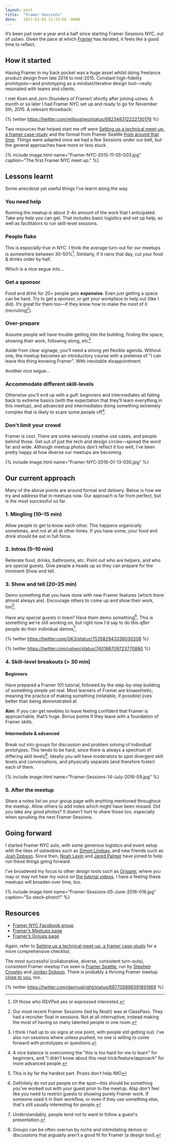 ```yaml
---
layout: post
title:  "Framer Sessions"
date:   2017-03-02 11:33:56 -0400
---
```


It’s been just over a year and a half since starting Framer Sessions NYC, out of ustwo. Given the pace at which [Framer](http://framer.com) has iterated, it feels like a good time to reflect.

## How it started
Having Framer in my back pocket was a huge asset whilst doing freelance product design from late 2014 to mid-2015. Constant high-fidelity prototypes—and prototyping as a mindset/iterative design tool—really resonated with teams and clients.

I met Koen and Jorn (founders of Framer) shortly after joining ustwo. A month or so later I had Framer NYC set up and ready to go for November 5th, 2015. A relevant throwback:

{% twitter https://twitter.com/millsustwo/status/682348312222130176 %}

Two resources that helped start me off were [Setting up a technical meet-up, a framer case-study](https://blog.framer.com/how-to-host-to-a-framer-session-9e887ce6d7d1) and the format from Framer Seattle [from around that time](https://www.facebook.com/events/1704332906452240/). Things were adapted once we had a few Sessions under our belt, but the general approaches have more or less stuck.

{% include image.html name="Framer-NYC-2015-11-05-003.jpg" caption="The first Framer NYC meet up." %}

## Lessons learnt
Some anecdotal yet useful things I've learnt along the way.

### You need help
Running the meetup is about 3-4x amount of the work that I anticipated. Take any help you can get. That includes basic logistics and set up help, as well as facilitators to run skill-level sessions.

### People flake
This is especially true in NYC. I think the average turn-out for our meetups is somewhere between 30–50%[^rsvp]. Similarly, if it rains that day, cut your food & drinks order by half.

Which is a nice segue into...

### Get a sponsor
Food and drink for 20+ people gets **expensive**. Even just getting a space can be hard. Try to get a sponsor, or get your workplace to help out (like I did). It’s great for them too—if they know how to make the most of it (recruiting[^recruiting]).

### Over-prepare
Assume people will have trouble getting into the building, finding the space, showing their work, following along, etc[^signage].

Aside from clear signage, you'll need a strong yet flexible agenda. Without one, the meetup becomes an introductory course with a pretense of "I can leave this thing knowing Framer". With inevitable disappointment.

Another nice segue...

### Accommodate different skill-levels
Otherwise you’ll end up with a gulf: beginners and intermediates all falling back to extreme basics (with the expectation that they’ll learn everything in this meetup), and advanced and intermediates doing something extremely complex that is likely to scare some people off[^balance].

### Don't limit your crowd
Framer is cool. There are some seriously creative use cases, and people behind those. Get out of just the tech and design circles—spread the word far and wide. Although meetup photos don't reflect it too well, I've been pretty happy at how diverse our meetups are becoming.

{% include image.html name="Framer-NYC-2016-01-13-030.jpg" %}

## Our current approach
Many of the above points are around format and delivery. Below is how we try and address that in meetups now. Our approach is far from perfect, but is the most successful so far.

### 1. Mingling (10–15 min)
Allow people to get to know each other. This happens organically sometimes, and not at all at other times. If you have some, your food and drink should be out in full force.

### 2. Intros (5–10 min)
Reiterate food, drinks, bathrooms, etc. Point out who are helpers, and who are special guests. Give people a heads up so they can prepare for the imminent Show and tell.

### 3. Show and tell (20–25 min)
Demo something that *you* have done with new Framer features (which there almost always are). Encourage others to come up and show their work, too[^showandtell].

Have any special guests in town? Have them demo something[^specialguests]. This is something we're still working on, but right now I'd say to do this *after* people do their individual demos[^ordering].

{% twitter https://twitter.com/GK3/status/753582943336030208 %}

{% twitter https://twitter.com/ustwo/status/740188709723770880 %}


### 4. Skill-level breakouts (> 30 min)

#### Beginners
Have prepared a Framer 101 tutorial, followed by the step-by-step building of something simple yet real. Most learners of Framer are kinaesthetic; meaning the practice of making something (relatable, if possible) jives better than being demonstrated at.

**Aim:** If you can get newbies to leave feeling confident that Framer is approachable, that’s huge. Bonus points if they leave with a foundation of Framer skills.

#### Intermediate & advanced
Break out into groups for discussion and problem solving of individual prototypes. This tends to be hard, since there is always a spectrum of differing skill levels[^overrun]. Ideally you will have moderators to spot divergent skill levels and conversations, and physically separate (and therefore foster) each of them.

{% include image.html name="Framer-Sessions-14-July-2016-09.jpg" %}

### 5. After the meetup
Share a notes list on your group page with anything mentioned throughout the meetup. Allow others to add notes which might have been missed. Did you take any good photos? It doesn't hurt to share those too, especially when spruiking the next Framer Sessions.



## Going forward
I started Framer NYC solo, with some generous logistics and event setup with the likes of ustwobies such as [Simon Lindsay](http://twitter.com/simonlindsay), and new friends such as [Josh Dobson](https://twitter.com/JoshuaRule). Since then, [Noah Levin](http://twitter.com/nlevin) and [Jared Palmer](http://twitter.com/jaredpalmer) have joined to help run these things going forward.

I’ve broadened my focus to other design tools such as [Origami](http://origami.design), where you may or may not hear my voice on [the tutorial videos](http://origami.design/tutorials/getting-started/Getting-Started.html). I have a feeling these meetups will broaden over time, too.

{% include image.html name="Framer-Sessions-05-June-2016-016.jpg" caption="So stock-photo!!" %}

## Resources
- [Framer NYC Facebook group](http://fb.com/groups/framernyc/)
- [Framer’s Meetups page](http://framer.com/community/meetups/)
- [Framer’s Groups page](https://framer.com/community/groups/)

Again, refer to [Setting up a technical meet-up, a framer case-study](https://blog.framer.com/how-to-host-to-a-framer-session-9e887ce6d7d1) for a more comprehensive checklist.

The most successful (collaborative, diverse, consistent turn-outs), consistent Framer meetup I’ve seen is [Framer Seattle](http://facebook.com/groups/framerjs.seattle/), run by [Stephen Crowley](https://twitter.com/stephenncrowley) and [Jordan Dobson](https://twitter.com/jordandobson). There is probably a thriving Framer meetup [close to you](http://framer.com/community/meetups/), too.


{% twitter https://twitter.com/dannyalright/status/687705898391891969 %}


[^recruiting]: Our most recent Framer Sessions (led by Noah) was at ClassPass. They had a recruiter float in sessions. Not at all interruptive; instead making the most of having so many talented people in one room.
[^rsvp]: Of those who RSVPed yes or expressed interested.
[^signage]: I think I had up to six signs at one point, with people still getting lost. I've also run sessions where unless pushed, no one is willing to come forward with prototypes or questions.
[^balance]: A nice balance is overcoming the "this is too hard for me to learn" for beginners, and "I didn't know about this neat trick/feature/approach" for more advanced people.
[^showandtell]: This is by far the hardest part. Prizes don’t help IMO
[^specialguests]: Definitely do not put people on the spot—this should be something you've worked out with your guest prior to the meetup. Alsp don't feel like you need to restrict guests to showing purely Framer work. If someone used it in their workflow, or even if they use something else, that's still usually interesting for people.
[^ordering]: Understandably, people tend not to want to follow a guest's presentation.
[^overrun]: Groups can be often overrun by niche and intimidating demos or discussions that arguably aren’t a good fit for Framer (a design tool).
